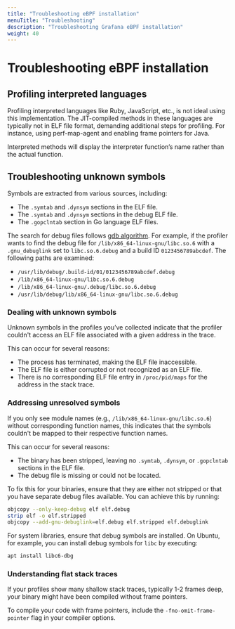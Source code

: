 ```yaml
---
title: "Troubleshooting eBPF installation"
menuTitle: "Troubleshooting"
description: "Troubleshooting Grafana eBPF installation"
weight: 40
---
```


# Troubleshooting eBPF installation

## Profiling interpreted languages

Profiling interpreted languages like Ruby, JavaScript, etc., is not ideal using this implementation.
The JIT-compiled methods in these languages are typically not in ELF file format, demanding additional steps for
profiling. For instance, using perf-map-agent and enabling frame pointers for Java.

Interpreted methods will display the interpreter function’s name rather than the actual function.

## Troubleshooting unknown symbols

Symbols are extracted from various sources, including:

* The `.symtab` and `.dynsym` sections in the ELF file.
* The `.symtab` and `.dynsym` sections in the debug ELF file.
* The `.gopclntab` section in Go language ELF files.

The search for debug files follows [gdb algorithm](https://sourceware.org/gdb/onlinedocs/gdb/Separate-Debug-Files.html).
For example, if the profiler wants to find the debug file
for `/lib/x86_64-linux-gnu/libc.so.6`
with a `.gnu_debuglink` set to `libc.so.6.debug` and a build ID `0123456789abcdef`. The following paths are examined:

* `/usr/lib/debug/.build-id/01/0123456789abcdef.debug`
* `/lib/x86_64-linux-gnu/libc.so.6.debug`
* `/lib/x86_64-linux-gnu/.debug/libc.so.6.debug`
* `/usr/lib/debug/lib/x86_64-linux-gnu/libc.so.6.debug`

### Dealing with unknown symbols

Unknown symbols in the profiles you’ve collected indicate that the profiler couldn't access an ELF file associated with a given address in the trace.

This can occur for several reasons:

* The process has terminated, making the ELF file inaccessible.
* The ELF file is either corrupted or not recognized as an ELF file.
* There is no corresponding ELF file entry in `/proc/pid/maps` for the address in the stack trace.

### Addressing unresolved symbols

If you only see module names (e.g., `/lib/x86_64-linux-gnu/libc.so.6`) without corresponding function names, this
indicates that the symbols couldn't be mapped to their respective function names.

This can occur for several reasons:

* The binary has been stripped, leaving no `.symtab`, `.dynsym`, or `.gopclntab` sections in the ELF file.
* The debug file is missing or could not be located.

To fix this for your binaries, ensure that they are either not stripped or that you have separate
debug files available. You can achieve this by running:

```bash
objcopy --only-keep-debug elf elf.debug
strip elf -o elf.stripped
objcopy --add-gnu-debuglink=elf.debug elf.stripped elf.debuglink
```

For system libraries, ensure that debug symbols are installed. On Ubuntu, for example, you can install debug symbols
for `libc` by executing:

```bash
apt install libc6-dbg
```

### Understanding flat stack traces

If your profiles show many shallow stack traces, typically 1-2 frames deep, your binary might have been compiled without frame pointers.

To compile your code with frame pointers, include the `-fno-omit-frame-pointer` flag in your compiler options.

